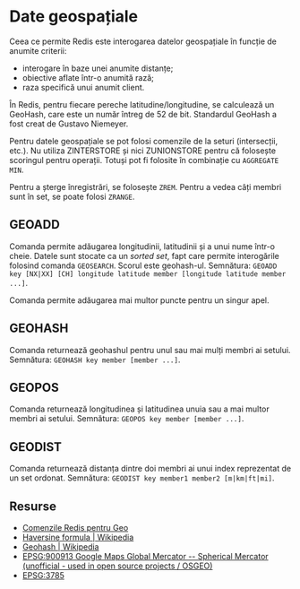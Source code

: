 # Date geospațiale

Ceea ce permite Redis este interogarea datelor geospațiale în funcție de anumite criterii:
- interogare în baze unei anumite distanțe;
- obiective aflate într-o anumită rază;
- raza specifică unui anumit client.

În Redis, pentru fiecare pereche latitudine/longitudine, se calculează un GeoHash, care este un număr întreg de 52 de bit. Standardul GeoHash a fost creat de Gustavo Niemeyer.

Pentru datele geospațiale se pot folosi comenzile de la seturi (intersecții, etc.). Nu utiliza ZINTERSTORE și nici ZUNIONSTORE pentru că folosește scoringul pentru operații. Totuși pot fi folosite în combinație cu `AGGREGATE MIN`.

Pentru a șterge înregistrări, se folosește `ZREM`. Pentru a vedea câți membri sunt în set, se poate folosi `ZRANGE`.

## GEOADD

Comanda permite adăugarea longitudinii, latitudinii și a unui nume într-o cheie. Datele sunt stocate ca un *sorted set*, fapt care permite interogările folosind comanda `GEOSEARCH`. Scorul este geohash-ul.
Semnătura: `GEOADD key [NX|XX] [CH] longitude latitude member [longitude latitude member ...]`.

Comanda permite adăugarea mai multor puncte pentru un singur apel.

## GEOHASH

Comanda returnează geohashul pentru unul sau mai mulți membri ai setului.
Semnătura: `GEOHASH key member [member ...]`.

## GEOPOS

Comanda returnează longitudinea și latitudinea unuia sau a mai multor membri ai setului.
Semnătura: `GEOPOS key member [member ...]`.

## GEODIST

Comanda returnează distanța dintre doi membri ai unui index reprezentat de un set ordonat.
Semnătura: `GEODIST key member1 member2 [m|km|ft|mi]`.

## Resurse

- [Comenzile Redis pentru Geo](https://redis.io/commands#geo)
- [Haversine formula | Wikipedia](https://en.wikipedia.org/wiki/Haversine_formula)
- [Geohash | Wikipedia](https://en.wikipedia.org/wiki/Geohash)
- [EPSG:900913 Google Maps Global Mercator -- Spherical Mercator (unofficial - used in open source projects / OSGEO)](https://epsg.io/900913)
- [EPSG:3785](https://spatialreference.org/ref/epsg/popular-visualisation-crs-mercator/)
